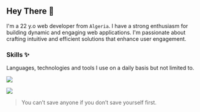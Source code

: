 ## Hey There 🍃

I'm a 22 y.o web developer from `Algeria`. I have a strong enthusiasm for building dynamic and engaging web applications. I'm passionate about crafting intuitive and efficient solutions that enhance user engagement.

### Skills ✨

Languages, technologies and tools I use on a daily basis but not limited to.

![](https://skills-icons.vercel.app/api/icons?i=js,ts,node,express,mongodb,vue,nuxt,postgresql,drizzle,clerk,storyblok,docus,tailwind&perline=8)

![](https://skills-icons.vercel.app/api/icons?i=gh,git,ghactions,vscode,pnpm,gemini,chatgpt,vercel,docker,postman,figma&perline=8)

> You can’t save anyone if you don’t save yourself first.
